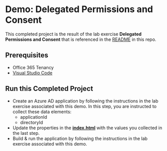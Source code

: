 # Demo: Delegated Permissions and Consent

This completed project is the result of the lab exercise **Delegated Permissions and Consent** that is referenced in the [README](../../README.md) in this repo.

## Prerequisites

- Office 365 Tenancy
- [Visual Studio Code](https://code.visualstudio.com/)

## Run this Completed Project

- Create an Azure AD application by following the instructions in the lab exercise associated with this demo. In this step, you are instructed to collect these data elements:
  - applicationId
  - directoryId
- Update the properties in the **[index.html](./web/index.html)** with the values you collected in the last step.
- Build & run the application by following the instructions in the lab exercise associated with this demo.
